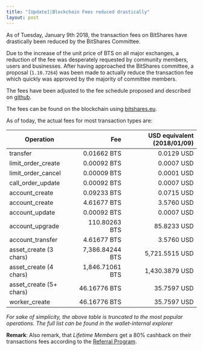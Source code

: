 ```yaml
---
title: "[Update]|Blockchain Fees reduced drastically"
layout: post
---
```


As of Tuesday, January 9th 2018, the transaction fees on BitShares have
drastically been reduced by the BitShares Committee.

Due to the increase of the unit price of BTS on all major exchanges, a
reduction of the fee was desperately requested by community members,
users and businesses. After having approached the BitShares committee, a
proposal (`1.10.7264`) was been made to actually reduce the transaction
fee which quickly was approved by the majority of committee members.

The fees have been adjusted to the fee schedule proposed and described
on [github](https://raw.githubusercontent.com/BitShares-Committee/Instructions/master/usd-denominated-fees/config.py).

The fees can be found on the blockchain using [bitshares.eu](https://wallet.bitshares.eu/explorer/fees).

As of today, the actual fees for most transaction types are:

| Operation                                 |                      Fee |  USD equivalent (2018/01/09)|
| ----------------------------------------- | ------------------------:| --------------------:|
| transfer                                  |              0.01662 BTS |           0.0129 USD |
| limit_order_create                        |              0.00092 BTS |           0.0007 USD |
| limit_order_cancel                        |              0.00009 BTS |           0.0001 USD |
| call_order_update                         |              0.00092 BTS |           0.0007 USD |
| account_create                            |              0.09233 BTS |           0.0715 USD |
| account_create                            |              4.61677 BTS |           3.5760 USD |
| account_update                            |              0.00092 BTS |           0.0007 USD |
| account_upgrade                           |            110.80263 BTS |          85.8233 USD |
| account_transfer                          |              4.61677 BTS |           3.5760 USD |
| asset_create (3 chars)                    |          7,386.84244 BTS |       5,721.5515 USD |
| asset_create (4 chars)                    |          1,846.71061 BTS |       1,430.3879 USD |
| asset_create (5+ chars)                   |             46.16776 BTS |          35.7597 USD |
| worker_create                             |             46.16776 BTS |          35.7597 USD |

*For sake of simplicity, the above table is truncated to the most
popular operations. The full list can be found in the wallet-internal
explorer*

**Remark**: Also remark, that *Lifetime Members* get a 80% cashback on
their transactions fees according to the [Referral Program](https://bitshares.org/referral-program/).

